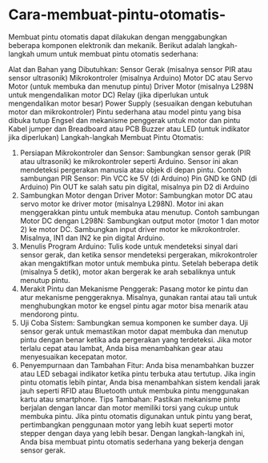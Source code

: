 # Cara-membuat-pintu-otomatis-

Membuat pintu otomatis dapat dilakukan dengan menggabungkan beberapa komponen elektronik dan mekanik. Berikut adalah langkah-langkah umum untuk membuat pintu otomatis sederhana:

Alat dan Bahan yang Dibutuhkan:
Sensor Gerak (misalnya sensor PIR atau sensor ultrasonik)
Mikrokontroler (misalnya Arduino)
Motor DC atau Servo Motor (untuk membuka dan menutup pintu)
Driver Motor (misalnya L298N untuk mengendalikan motor DC)
Relay (jika diperlukan untuk mengendalikan motor besar)
Power Supply (sesuaikan dengan kebutuhan motor dan mikrokontroler)
Pintu sederhana atau model pintu yang bisa dibuka tutup
Engsel dan mekanisme penggerak untuk motor dan pintu
Kabel jumper dan Breadboard atau PCB
Buzzer atau LED (untuk indikator jika diperlukan)
Langkah-langkah Membuat Pintu Otomatis:
1. Persiapan Mikrokontroler dan Sensor:
Sambungkan sensor gerak (PIR atau ultrasonik) ke mikrokontroler seperti Arduino. Sensor ini akan mendeteksi pergerakan manusia atau objek di depan pintu.
Contoh sambungan PIR Sensor:
Pin VCC ke 5V (di Arduino)
Pin GND ke GND (di Arduino)
Pin OUT ke salah satu pin digital, misalnya pin D2 di Arduino
2. Sambungkan Motor dengan Driver Motor:
Sambungkan motor DC atau servo motor ke driver motor (misalnya L298N). Motor ini akan menggerakkan pintu untuk membuka atau menutup.
Contoh sambungan Motor DC dengan L298N:
Sambungkan output motor (motor 1 dan motor 2) ke motor DC.
Sambungkan input driver motor ke mikrokontroler. Misalnya, IN1 dan IN2 ke pin digital Arduino.
3. Menulis Program Arduino:
Tulis kode untuk mendeteksi sinyal dari sensor gerak, dan ketika sensor mendeteksi pergerakan, mikrokontroler akan mengaktifkan motor untuk membuka pintu.
Setelah beberapa detik (misalnya 5 detik), motor akan bergerak ke arah sebaliknya untuk menutup pintu.
4. Merakit Pintu dan Mekanisme Penggerak:
Pasang motor ke pintu dan atur mekanisme penggeraknya. Misalnya, gunakan rantai atau tali untuk menghubungkan motor ke engsel pintu agar motor bisa menarik atau mendorong pintu.
5. Uji Coba Sistem:
Sambungkan semua komponen ke sumber daya.
Uji sensor gerak untuk memastikan motor dapat membuka dan menutup pintu dengan benar ketika ada pergerakan yang terdeteksi.
Jika motor terlalu cepat atau lambat, Anda bisa menambahkan gear atau menyesuaikan kecepatan motor.
6. Penyempurnaan dan Tambahan Fitur:
Anda bisa menambahkan buzzer atau LED sebagai indikator ketika pintu terbuka atau tertutup.
Jika ingin pintu otomatis lebih pintar, Anda bisa menambahkan sistem kendali jarak jauh seperti RFID atau Bluetooth untuk membuka pintu menggunakan kartu atau smartphone.
Tips Tambahan:
Pastikan mekanisme pintu berjalan dengan lancar dan motor memiliki torsi yang cukup untuk membuka pintu.
Jika pintu otomatis digunakan untuk pintu yang berat, pertimbangkan penggunaan motor yang lebih kuat seperti motor stepper dengan daya yang lebih besar.
Dengan langkah-langkah ini, Anda bisa membuat pintu otomatis sederhana yang bekerja dengan sensor gerak.
